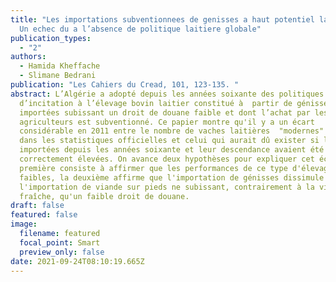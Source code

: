 ```yaml
---
title: "Les importations subventionnees de genisses a haut potentiel laitier :
  Un echec du a l’absence de politique laitiere globale"
publication_types:
  - "2"
authors:
  - Hamida Kheffache
  - Slimane Bedrani
publication: "Les Cahiers du Cread, 101, 123-135. "
abstract: L’Algérie a adopté depuis les années soixante des politiques
  d’incitation à l’élevage bovin laitier constitué à  partir de génisses pleines
  importées subissant un droit de douane faible et dont l’achat par les
  agriculteurs est subventionné. Ce papier montre qu'il y a un écart
  considérable en 2011 entre le nombre de vaches laitières  "modernes" figurant
  dans les statistiques officielles et celui qui aurait dû exister si les vaches
  importées depuis les années soixante et leur descendance avaient été
  correctement élevées. On avance deux hypothèses pour expliquer cet écart. La
  première consiste à affirmer que les performances de ce type d'élevage ont été
  faibles, la deuxième affirme que l'importation de génisses dissimule en fait
  l'importation de viande sur pieds ne subissant, contrairement à la viande
  fraîche, qu'un faible droit de douane.
draft: false
featured: false
image:
  filename: featured
  focal_point: Smart
  preview_only: false
date: 2021-09-24T08:10:19.665Z
---
```

